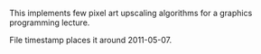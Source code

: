 This implements few pixel art upscaling algorithms for a graphics programming lecture.

File timestamp places it around 2011-05-07.